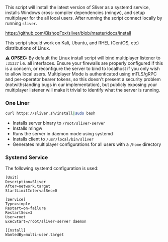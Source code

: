This script will install the latest version of Sliver as a systemd service, installs Windows cross-compiler dependencies (mingw), and setup multiplayer for the all local users. After running the script connect locally by running `sliver`.

https://github.com/BishopFox/sliver/blob/master/docs/install

This script should work on Kali, Ubuntu, and RHEL (CentOS, etc) distributions of Linux.

__⚠️ OPSEC:__ By default the Linux install script will bind multiplayer listener to `:31337` i.e. all interfaces. Ensure your firewalls are properly configured if this is a concern, or reconfigure the server to bind to localhost if you only wish to allow local users. Multiplayer Mode is authenticated using mTLS/gRPC and per-operator bearer tokens, so this doesn't present a security problem (notwithstanding bugs in our implementation), but publicly exposing your multiplayer listener will make it trivial to identify what the server is running.

### One Liner

```bash
curl https://sliver.sh/install|sudo bash
```

* Installs server binary to `/root/sliver-server`
* Installs mingw
* Runs the server in daemon mode using systemd
* Installs client to `/usr/local/bin/sliver`
* Generates multiplayer configurations for all users with a `/home` directory

### Systemd Service

The following systemd configuration is used:

```
[Unit]
Description=Sliver
After=network.target
StartLimitIntervalSec=0

[Service]
Type=simple
Restart=on-failure
RestartSec=3
User=root
ExecStart=/root/sliver-server daemon

[Install]
WantedBy=multi-user.target
```